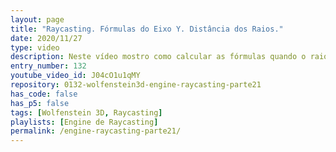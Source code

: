 ```yaml
---
layout: page
title: "Raycasting. Fórmulas do Eixo Y. Distância dos Raios."
date: 2020/11/27
type: video
description: Neste vídeo mostro como calcular as fórmulas quando o raio bate em uma face horizontal da parede. Neste caso a váriável "hitSide" fica com o valor 1 após o loop do algoritmo DDA.
entry_number: 132
youtube_video_id: J04cO1u1qMY
repository: 0132-wolfenstein3d-engine-raycasting-parte21
has_code: false
has_p5: false
tags: [Wolfenstein 3D, Raycasting]
playlists: [Engine de Raycasting]
permalink: /engine-raycasting-parte21/
---
```

